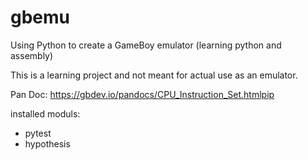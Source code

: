# gbemu
Using Python to create a GameBoy emulator (learning python and assembly)

This is a learning project and not meant for actual use as an emulator.

Pan Doc:
https://gbdev.io/pandocs/CPU_Instruction_Set.htmlpip





installed moduls:
- pytest
- hypothesis